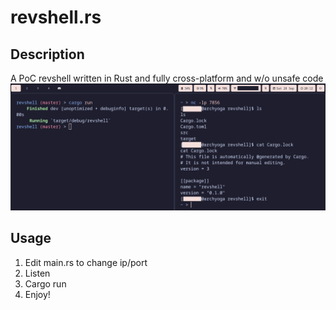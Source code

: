 # revshell.rs

## Description
A PoC revshell written in Rust and fully cross-platform and w/o unsafe code
![thumbnail](thumbnail.png)

## Usage
1. Edit main.rs to change ip/port
2. Listen
3. Cargo run
4. Enjoy!
